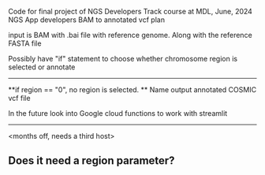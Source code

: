 Code for final project of NGS Developers Track course at MDL, June, 2024
NGS App developers BAM to annotated vcf plan

input is BAM with .bai file with reference genome.
Along with the reference FASTA file





Possibly have "if" statement to choose whether chromosome region is selected or annotate

---------------------------------------------------------
<done>

**if region == "0", no region is selected. **
Name output annotated COSMIC vcf file

<added tk entry for annotated vcf file> 
In the future look into Google cloud functions to work with streamlit

------------------------------------------------------------
<months off, needs a third host>

Does it need a region parameter?
------------------------------------------------------------
<added if else statement>
